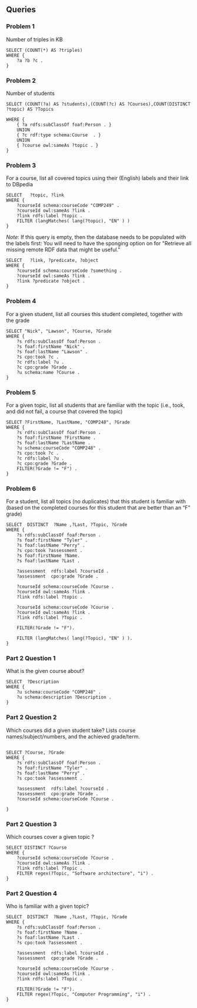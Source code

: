 ## Queries
### Problem 1
Number of triples in KB

```
SELECT (COUNT(*) AS ?triples)
WHERE {
	?a ?b ?c .
}
```

### Problem 2
Number of students

```
SELECT (COUNT(?a) AS ?students),(COUNT(?c) AS ?Courses),COUNT(DISTINCT ?topic) AS ?Topics

WHERE {
	{ ?a rdfs:subClassOf foaf:Person . } 
    UNION 
	{ ?c rdf:type schema:Course  . }
    UNION
	{ ?course owl:sameAs ?topic . }
}
```

### Problem 3
For a course, list all covered topics using their (English) labels and their link to DBpedia
```
SELECT   ?topic, ?link 
WHERE {
    ?courseId schema:courseCode "COMP249" .
    ?courseId owl:sameAs ?link .
    ?link rdfs:label ?topic .
    FILTER (langMatches( lang(?topic), "EN" ) )
}
```

*Note*: If this query is empty, then the database needs to be populated with the labels first:
You will need to have the sponging option on for "Retrieve all missing remote RDF data that might be useful."
```
SELECT   ?link, ?predicate, ?object 
WHERE {
    ?courseId schema:courseCode ?something .
    ?courseId owl:sameAs ?link .
    ?link ?predicate ?object . 
}

```

### Problem 4
For a given student, list all courses this student completed, together with the grade

```
SELECT "Nick", "Lawson", ?Course, ?Grade  
WHERE {
    ?s rdfs:subClassOf foaf:Person . 
    ?s foaf:firstName "Nick" .
    ?s foaf:lastName "Lawson" .
    ?s cpo:took ?c .
    ?c rdfs:label ?u .
    ?c cpo:grade ?Grade .
    ?u schema:name ?Course .
} 
```


### Problem 5
For a given topic, list all students that are familiar with the topic (i.e., took, and did not fail, a course that covered the topic)

```
SELECT ?FirstName, ?LastName, "COMP248", ?Grade  
WHERE {
    ?s rdfs:subClassOf foaf:Person . 
    ?s foaf:firstName ?FirstName .
    ?s foaf:lastName ?LastName .
    ?u schema:courseCode "COMP248" .
    ?s cpo:took ?c .
    ?c rdfs:label ?u .
    ?c cpo:grade ?Grade .
    FILTER(?Grade != "F") .
} 
```

### Problem 6
For a student, list all topics (no duplicates) that this student is familiar with (based on the completed courses for this student that are better than an “F” grade)

```
SELECT  DISTINCT  ?Name ,?Last, ?Topic, ?Grade 
WHERE {   
    ?s rdfs:subClassOf foaf:Person .
    ?s foaf:firstName "Tyler" .
    ?s foaf:lastName "Perry" .
    ?s cpo:took ?assessment .
    ?s foaf:firstName ?Name.
    ?s foaf:lastName ?Last .
    
    ?assessment  rdfs:label ?courseId .
    ?assessment  cpo:grade ?Grade .
    
    ?courseId schema:courseCode ?Course .
    ?courseId owl:sameAs ?link .
    ?link rdfs:label ?topic .
    
    ?courseId schema:courseCode ?Course .
    ?courseId owl:sameAs ?link .
    ?link rdfs:label ?Topic .
    
    FILTER(?Grade != "F"). 
    
    FILTER (langMatches( lang(?Topic), "EN" ) ).
} 
```
### Part 2 Question 1 
What is the given course about?

```
SELECT  ?Description 
WHERE {
    ?u schema:courseCode "COMP248" .
    ?u schema:description ?Description .
} 

```

### Part 2 Question 2
Which courses did a given student take? Lists course names/subject/numbers, and the achieved grade/term.

```

SELECT ?Course, ?Grade 
WHERE {   
    ?s rdfs:subClassOf foaf:Person .
    ?s foaf:firstName "Tyler" .
    ?s foaf:lastName "Perry" .
    ?s cpo:took ?assessment .
    
    ?assessment  rdfs:label ?courseId .
    ?assessment  cpo:grade ?Grade .
    ?courseId schema:courseCode ?Course .

} 
```


### Part 2 Question 3
Which courses cover a given topic ?
```
SELECT DISTINCT ?Course
WHERE {   
    ?courseId schema:courseCode ?Course .
    ?courseId owl:sameAs ?link .
    ?link rdfs:label ?Topic .
    FILTER regex(?Topic, "Software architecture", "i") .
} 
```

### Part 2 Question 4
Who is familiar with a given topic?

```
SELECT  DISTINCT  ?Name ,?Last, ?Topic, ?Grade 
WHERE {   
    ?s rdfs:subClassOf foaf:Person .
    ?s foaf:firstName ?Name .
    ?s foaf:lastName ?Last .
    ?s cpo:took ?assessment .
    
    ?assessment  rdfs:label ?courseId .
    ?assessment  cpo:grade ?Grade .
    
    ?courseId schema:courseCode ?Course .
    ?courseId owl:sameAs ?link .
    ?link rdfs:label ?Topic .
    
    FILTER(?Grade != "F"). 
    FILTER regex(?Topic, "Computer Programming", "i") .
} 
```
